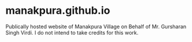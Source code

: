 # manakpura.github.io
Publically hosted website of Manakpura Village on Behalf of Mr. Gursharan Singh Virdi. I do not intend to take credits for this work.

